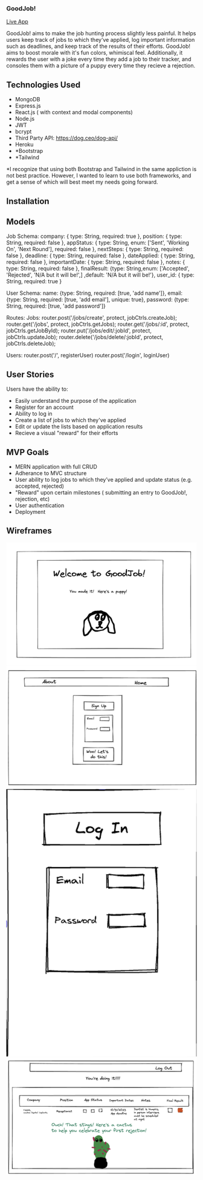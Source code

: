 ### GoodJob!

[Live App](https://goodjobsoproud.herokuapp.com/home)

GoodJob! aims to make the job hunting process slightly less painful. It helps users keep track of jobs to which they’ve applied, log important information such as deadlines, and keep track of the results of their efforts.  GoodJob! aims to boost morale with it's fun colors, whimiscal feel.  Additionally, it rewards the user with a joke every time they add a job to their tracker, and consoles them with a picture of a puppy every time they recieve a rejection.



## Technologies Used

- MongoDB
- Express.js
- React.js ( with context and modal components)
- Node.js
- JWT
- bcrypt
- Third Party API: https://dog.ceo/dog-api/
- Heroku
- *Bootstrap
- *Tailwind

*I recognize that using both Bootstrap and Tailwind in the same appliction is not best practice. However, I wanted to learn to use both frameworks, and get a sense of which will best meet my needs going forward.

## Installation 


## Models

Job Schema:
  company: { type: String, required: true },
  position: { type: String, required: false },
  appStatus: { type: String, enum: ['Sent', 'Working On', 'Next Round'], required: false },
  nextSteps: { type: String, required: false },
  deadline: { type: String, required: false },
  dateApplied: { type: String, required: false },
  importantDate: { type: String, required: false },
  notes: { type: String, required: false },
  finalResult: {type: String,enum: ['Accepted', 'Rejected', 'N/A but it will be!',] ,default: 'N/A but it will be!'}, 
  user_id: { type: String, required: true }

User Schema:
  name: {type: String, required: [true, 'add name']},
  email: {type: String, required: [true, 'add email'], unique: true},
  password: {type: String, required: [true, 'add password']}


Routes:
   Jobs:
   router.post('/jobs/create', protect, jobCtrls.createJob);
   router.get('/jobs', protect, jobCtrls.getJobs);
   router.get('/jobs/:id', protect, jobCtrls.getJobById);
   router.put('/jobs/edit/:jobId', protect, jobCtrls.updateJob);
   router.delete('/jobs/delete/:jobId', protect, jobCtrls.deleteJob);

   Users:
   router.post('/', registerUser)
   router.post('/login', loginUser)



## User Stories

Users have the ability to:

- Easily understand the purpose of the application
- Register for an account
- Ability to log in 
- Create a list of jobs to which they've applied
- Edit or update the lists based on application results
- Recieve a  visual "reward" for their efforts

## MVP Goals

- MERN application with full CRUD
- Adherance to MVC structure
- User ability to log jobs to which they’ve applied and update status (e.g. accepted, rejected)
- "Reward" upon certain milestones ( submitting an entry to GoodJob!, rejection, etc)
- User authentication
- Deployment

## Wireframes

![Wireframe1](./src/assets/wireframes/Wireframe1.png)
![Wireframe2](./src/assets/wireframes/Wireframe2.png)
![Wireframe3](./src/assets/wireframes/Wireframe3.png)
![Wireframe4](./src/assets/wireframes/Wireframe4.png)